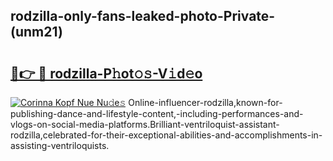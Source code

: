 ## rodzilla-only-fans​-leaked-photo​-Private-(unm21)


# <h2><a href="https://mediaupload.pro?title=rodzilla&ref=git">🔗👉 🔴 rodzilla-P𝚑ot𝚘𝚜-V𝚒d𝚎o</a></h2>

[![Corinna Kopf Nue Nu𝚍e𝚜](https://i.imgur.com/0qMVB7G.gif)](https://mediaupload.pro?title=rodzilla&ref=git)
Online-influencer-rodzilla,known-for-publishing-dance-and-lifestyle-content,-including-performances-and-vlogs-on-social-media-platforms.Brilliant-ventriloquist-assistant-rodzilla,celebrated-for-their-exceptional-abilities-and-accomplishments-in-assisting-ventriloquists.  